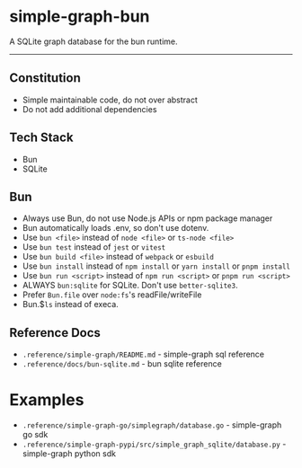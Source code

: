 # simple-graph-bun

A SQLite graph database for the bun runtime.

---

## Constitution
* Simple maintainable code, do not over abstract
* Do not add additional dependencies

## Tech Stack
* Bun
* SQLite

## Bun
- Always use Bun, do not use Node.js APIs or npm package manager
- Bun automatically loads .env, so don't use dotenv.
- Use `bun <file>` instead of `node <file>` or `ts-node <file>`
- Use `bun test` instead of `jest` or `vitest`
- Use `bun build <file>` instead of `webpack` or `esbuild`
- Use `bun install` instead of `npm install` or `yarn install` or `pnpm install`
- Use `bun run <script>` instead of `npm run <script>` or `pnpm run <script>`
- ALWAYS `bun:sqlite` for SQLite. Don't use `better-sqlite3`.
- Prefer `Bun.file` over `node:fs`'s readFile/writeFile
- Bun.$`ls` instead of execa.


## Reference Docs
* `.reference/simple-graph/README.md` - simple-graph sql reference
* `.reference/docs/bun-sqlite.md` - bun sqlite reference

# Examples
* `.reference/simple-graph-go/simplegraph/database.go` - simple-graph go sdk
* `.reference/simple-graph-pypi/src/simple_graph_sqlite/database.py` - simple-graph python sdk
